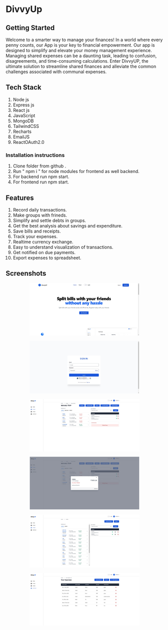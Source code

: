 # DivvyUp

## Getting Started
Welcome to a smarter way to manage your finances! In a world where every penny counts, our App is your key to financial empowerment. Our app is designed to simplify and elevate your money management experience.
Managing shared expenses can be a daunting task, leading to confusion, disagreements, and time-consuming calculations. Enter DivvyUP, the ultimate solution to streamline shared finances and alleviate the common challenges associated with communal expenses.




## Tech Stack

1. Node js
2. Express js
3. React js
4. JavaScript
5. MongoDB
6. TailwindCSS
7. Recharts
8. EmailJS
9. ReactOAuth2.0






### Installation instructions
1. Clone folder from github .
2. Run " npm i " for node modules for frontend as well backend.
2. For backend run npm start.
3. For frontend run npm start.


## Features
1. Record daily transactions.
2. Make groups with frineds.
3. Simplify and settle debts in groups.
4. Get the best analysis about savings and expenditure.
5. Save bills and receipts.
6. Track your expenses.
7. Realtime currency exchange.
8. Easy to understand visualization of transactions.
9. Get notified on due payments.
10. Export expenses to spreadsheet.

## Screenshots
<p align="center">
  <img src="Screenshots/1.jpeg" width="350" title="Upload">
  </p>
      <p align="center">
  <img src="Screenshots/2.jpeg" width="350" title="Upload">
  </p>
      <p align="center">
  <img src="Screenshots/3.jpeg" width="350" title="Upload">
  </p>
  <p align="center">
  <img src="Screenshots/4.jpeg" width="350" title="Upload">
  </p>
  <p align="center">
  <img src="Screenshots/5.jpeg" width="350" title="Upload">
  </p>
  <p align="center">
  <img src="Screenshots/6.jpeg" width="350" title="Upload">
  </p>
    <!-- <p align="center">
  <img src="Screenshots/7.jpeg" width="350" title="Upload">
  </p>
    <p align="center">
  <img src="Screenshots/8.jpeg" width="350" title="Upload">
  </p>
  <p align="center">
  <img src="Screenshots/9.jpeg" width="350" title="Upload">
  </p>
  <p align="center">
  <img src="Screenshots/10.jpeg" width="350" title="Upload">
  </p> -->
 

